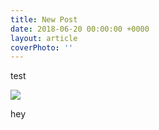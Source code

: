 ```yaml
---
title: New Post
date: 2018-06-20 00:00:00 +0000
layout: article
coverPhoto: ''
---
```

test

![](/contents/images/2016/07/jekyll.jpg)

hey